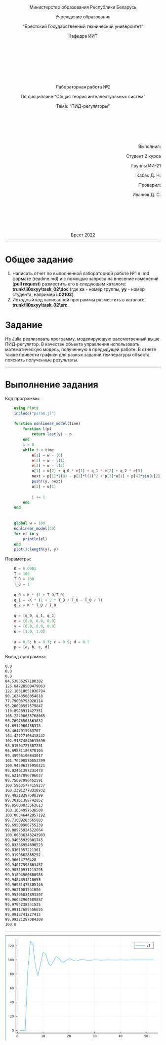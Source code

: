 <p align="center"> Министерство образования Республики Беларусь</p>
<p align="center">Учреждение образования</p>
<p align="center">“Брестский Государственный технический университет”</p>
<p align="center">Кафедра ИИТ</p>
<br><br><br><br><br><br><br>
<p align="center">Лабораторная работа №2</p>
<p align="center">По дисциплине “Общая теория интеллектуальных систем”</p>
<p align="center">Тема: “ПИД-регуляторы”</p>
<br><br><br><br><br>
<p align="right">Выполнил:</p>
<p align="right">Студент 2 курса</p>
<p align="right">Группы ИИ-21</p>
<p align="right">Кабак Д. Н.</p>
<p align="right">Проверил:</p>
<p align="right">Иванюк Д. С.</p>
<br><br><br><br><br>
<p align="center">Брест 2022</p>

---

# Общее задание #
1. Написать отчет по выполненной лабораторной работе №1 в .md формате (readme.md) и с помощью запроса на внесение изменений (**pull request**) разместить его в следующем каталоге: **trunk\ii0xxyy\task_02\doc** (где **xx** - номер группы, **yy** - номер студента, например **ii02102**).
2. Исходный код написанной программы разместить в каталоге: **trunk\ii0xxyy\task_02\src**.

# Задание #
На Julia реализовать программу, моделирующую рассмотренный выше ПИД-регулятор.  В качестве объекта управления использовать математическую модель, полученную в предыдущей работе.
В отчете также привести графики для разных заданий температуры объекта, пояснить полученные результаты.

---

# Выполнение задания #

Код программы:
```Julia
    using Plots
    include("param.jl")

    function nonlinear_model(time)
        function l(p)
            return last(y) - p
        end
        i = 0
        while i < time
            e[1] = w - (0)
            e[2] = w - l(1)
            e[3] = w - l(2)
            u[1] = u[2] + q_0 * e[1] + q_1 * e[2] + q_2 * e[3]
            next = p[1]*l(0) - p[2]*l(1)^2 + p[3]*u[1] + p[4]*sin(u[2])
            push!(y, next)
            u[2] = u[1]

            i += 1
        end
    end


    global w = 100
    nonlinear_model(50) 
    for el in y
        println(el)  
    end
    plot(1:length(y), y)
```     
Параметры:
```Julia
    K = 0.0001
    T = 100
    T_D = 100
    T_0 = 1

    q_0 = K * (1 + T_D/T_0)
    q_1 = -K * (1 + 2 * T_D / T_0 - T_0 / T)
    q_2 = K * T_D / T_0

    q = [q_0, q_1, q_2]
    e = [0.0, 0.0, 0.0]
    y = [0.0, 0.0, 0.0]
    u = [1.0, 1.0]

    a = 0.5; b = 0.3; c = 0.9; d = 0.1
    p = [a, b, c, d]
```  

Вывод программы:

    0.0
    0.0
    0.0
    84.53836297180302
    126.04728508479063
    122.18518051036794
    90.16343588054818
    77.79006793920114
    95.20098557579847
    110.8928911427351
    108.22490635768065
    95.76976503363832
    91.6912960458373
    98.4647915963707
    104.42727106418442
    102.91874840613696
    98.01504727307251
    96.69881180878104
    99.45995190843017
    101.70490570553399
    100.94596375950321
    99.02461397231478
    98.62147890796037
    99.75697896452591
    100.59635774159237
    100.23912778318932
    99.49218297698299
    99.38161389742852
    99.85000035563613
    100.1634997538508
    100.00346442057192
    99.71689203565883
    99.69500906755239
    99.88975924522664
    100.00836343243903
    99.94055939301745
    99.83366954690523
    99.8361357221361
    99.9190862885252
    99.96614776428
    99.94017598663457
    99.90310931213295
    99.91094900680983
    99.9484391218655
    99.96951475305146
    99.9621081741686
    99.95205034893307
    99.96032964589857
    99.9794238241535
    99.99117689456655
    99.9918741227413
    99.99221287084308
    100.0

---

![График модели с w = 10:](graph.png)